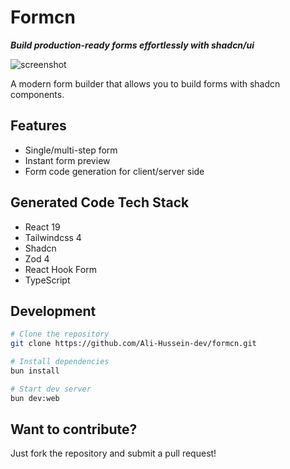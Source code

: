 # Formcn 

***Build production-ready forms effortlessly with shadcn/ui***

![screenshot](https://0ecd2qxhjqgqxftv.public.blob.vercel-storage.com/850_1x_shots_so.jpg)

A modern form builder that allows you to build forms with shadcn components.

## Features

- Single/multi-step form
- Instant form preview
- Form code generation for client/server side

## Generated Code Tech Stack

- React 19
- Tailwindcss 4
- Shadcn
- Zod 4
- React Hook Form
- TypeScript

## Development

```bash
# Clone the repository
git clone https://github.com/Ali-Hussein-dev/formcn.git

# Install dependencies
bun install

# Start dev server
bun dev:web

```

## Want to contribute?

Just fork the repository and submit a pull request!
